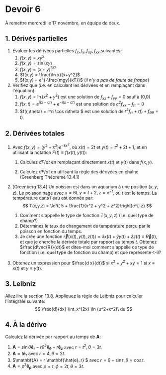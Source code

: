 # Devoir 6

À remettre mercredi le 17 novembre, en équipe de deux.

## 1. Dérivés partielles



1. Évaluer les dérivées partielles $f_x, f_y, f_{xy}, f_{xx}$,suivantes:
   1. $f(x,y) =  xy^2$
   2. $f(x,y) =  \sin (xy)$
   3. $f(x,y) = (x+y)^{3/2}$
   4. $f(x,y) = \frac{\ln x}{x+y^2}$
   5. $f(x,y) = e^{-\frac{mgy}{kT}}$ (*il n'y a pas de faute de frappe*)
2. Vérifiez que (i.e. en calculant les dérivées et en remplaçant dans l'équation):
   1. $f(x,y) = \ln (x^2+y^2)$ est une solution de $f_{xx}+f_{yy}=0$ sauf à (0,0)
   2. $f(x,t) = e^{i (x - c t) } + e^{-i (x - c t) }$ est une solution de $c^2 f_{xx} - f_{tt} = 0$
   3. $f(r,\theta) = r^n \cos n\theta $ est une solution de $r^2 f_{rr} + r f_r + f_{\theta \theta} = 0$.

## 2. Dérivées totales

1. Avec $f(x,y)=(y^2+x^2)e^{-kx^2}$, où $x(t)=2t$ et $y(t)=t^2+2t + 1$, et en utilisant la notation $F(t) \equiv f(x(t),y(t))$:

   1. Calculez $dF/dt$ en remplaçant directement $x(t)$ et $y(t)$ dans $f(x,y)$.

   2. Calculez $dF/dt$ en utilisant la règle des dérivées en chaîne (Greenberg Théorème 13.4.1)

      

2. [Greenberg 13.4] Un poisson est dans un aquarium à une position $(x,y,z)$. Le poisson nage avec $x = 6t, y=t+2, z=e^{-t}$, où $t$ est le temps. La température dans l'eau est donnée par:
   $$
   T(x,y,z) = \left( 5 + \frac{1}{x^2 + y^2 + z^2}\right)e^{-z}
   $$

   1. Comment s'appelle le type de fonction $T(x,y,z)$  (i.e. quel type de champ?)
   2. Déterminez le taux de changement de température perçu par le poisson en fonction du temps.
   3. Je crée une fonction $\vec{r}(x(t),y(t),z(t)) =  \hat{x}x(t) + \hat{y}y(t) + \hat{z}z(t) \equiv \vec{R}(t)$, et que je cherche la dérivée totale par rapport au temps $t$. Obtenez $\frac{d\vec{R}}{dt}$ et dites-moi comment s'appelle ce type de fonction (i.e. quel type de fonction ou champ) et que représente-t-il?

3. Obtenez un expression pour $\frac{d x}{dt}$ si $x^2+y^2+xy = 1$ si $x\equiv x(t)$ et $y \equiv y(t)$. 

## 3. Leibniz

Allez lire la section 13.8.  Appliquez la règle de Leibniz pour calculer l'intégrale suivante:
$$
\frac{d}{dx} \int_x^{2x} \ln (u^2+x^2)\ du
$$

## 4. À la dérive

Calculez la dérivée par rapport au temps de $\mathbf{A}$:

1. $\mathbf{A} = \sin \theta \mathbf{\hat{e}_r} - r \theta^2 \mathbf{\hat{e}_\theta} + r \mathbf{\hat{e}_z}$ avec  $r=t^2, \theta=3t$.
2. $\mathbf{A} = t \mathbf{\hat{e}_r}$ avec  $r=4, \theta=2t$.
3. $\mathbf{A} = r \mathbf{\hat{e}_r} $ avec  $r=6 + \sin t, \theta= \cos t$.
4. $\mathbf{A} = \rho^2 \mathbf{\hat{e}_\rho}$ avec  $\rho=t, \phi=2t, \theta=3t$.

